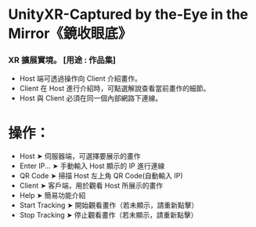 # UnityXR-Captured by the-Eye in the Mirror《鏡收眼底》
### XR 擴展實境。 [用途 : 作品集]
- Host 端可透過操作向 Client 介紹畫作。
- Client 在 Host 進行介紹時，可點選解說查看當前畫作的細節。
- Host 與 Client 必須在同一個內部網路下連線。
# 操作：
- Host           ➤ 伺服器端，可選擇要展示的畫作
- Enter IP...    ➤ 手動輸入 Host 顯示的 IP 進行連線
- QR Code        ➤ 掃描 Host 左上角 QR Code(自動輸入 IP)
- Client         ➤ 客戶端，用於觀看 Host 所展示的畫作
- Help           ➤ 簡易功能介紹
- Start Tracking ➤ 開始觀看畫作（若未顯示，請重新點擊）
- Stop Tracking  ➤ 停止觀看畫作（若未顯示，請重新點擊）

